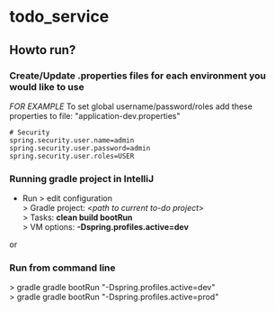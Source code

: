 # todo_service

## Howto run?

### Create/Update .properties files for each environment you would like to use <br>

_FOR EXAMPLE_
To set global username/password/roles add these properties to file: "application-dev.properties"
```
# Security
spring.security.user.name=admin
spring.security.user.password=admin
spring.security.user.roles=USER
```



### Running gradle project in IntelliJ
 * Run > edit configuration <br>
\> Gradle project: \<<i>path to current to-do project</i>\> <br>
\> Tasks: <b>clean build bootRun</b> <br>
\> VM options: <b>-Dspring.profiles.active=dev</b> <br>

or

### Run from command line
\> gradle gradle bootRun "-Dspring.profiles.active=dev" <br>
\> gradle gradle bootRun "-Dspring.profiles.active=prod" <br>






